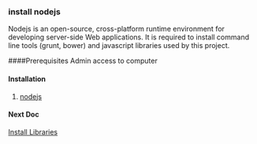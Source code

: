 ### install nodejs
Nodejs is an open-source, cross-platform runtime environment for developing server-side Web applications. 
It is required to install command line tools (grunt, bower) and javascript libraries 
used by this project.

####Prerequisites
Admin access to computer

#### Installation
1. [nodejs](https://nodejs.org/en/)

#### Next Doc
[Install Libraries](https://github.com/OpenPhysProject/OpenPhys/blob/master/docs/newDeveloperDocs/05_Install_Libraries.md)